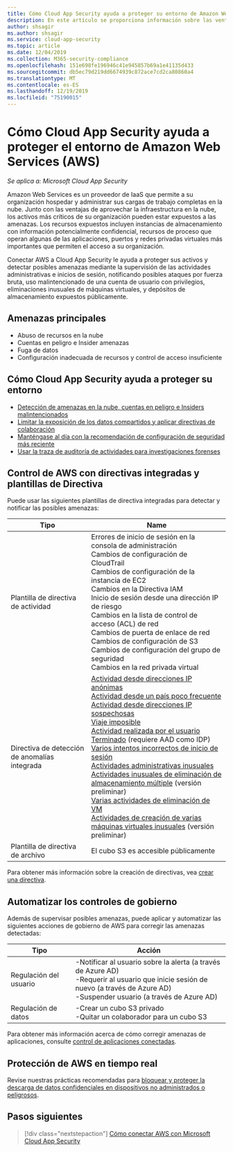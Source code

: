 ```yaml
---
title: Cómo Cloud App Security ayuda a proteger su entorno de Amazon Web Services
description: En este artículo se proporciona información sobre las ventajas de conectar la aplicación AWS a Cloud App Security mediante el conector de API para la visibilidad y el control del uso.
author: shsagir
ms.author: shsagir
ms.service: cloud-app-security
ms.topic: article
ms.date: 12/04/2019
ms.collection: M365-security-compliance
ms.openlocfilehash: 151e698fe196946c41e945857b69a1e41135d433
ms.sourcegitcommit: db5ec79d219dd6674939c872ace7cd2ca80860a4
ms.translationtype: MT
ms.contentlocale: es-ES
ms.lasthandoff: 12/19/2019
ms.locfileid: "75190015"
---
```

# <a name="how-cloud-app-security-helps-protect-your-amazon-web-services-aws-environment"></a>Cómo Cloud App Security ayuda a proteger el entorno de Amazon Web Services (AWS)

*Se aplica a: Microsoft Cloud App Security*

Amazon Web Services es un proveedor de IaaS que permite a su organización hospedar y administrar sus cargas de trabajo completas en la nube. Junto con las ventajas de aprovechar la infraestructura en la nube, los activos más críticos de su organización pueden estar expuestos a las amenazas. Los recursos expuestos incluyen instancias de almacenamiento con información potencialmente confidencial, recursos de proceso que operan algunas de las aplicaciones, puertos y redes privadas virtuales más importantes que permiten el acceso a su organización.

Conectar AWS a Cloud App Security le ayuda a proteger sus activos y detectar posibles amenazas mediante la supervisión de las actividades administrativas e inicios de sesión, notificando posibles ataques por fuerza bruta, uso malintencionado de una cuenta de usuario con privilegios, eliminaciones inusuales de máquinas virtuales, y depósitos de almacenamiento expuestos públicamente.

## <a name="main-threats"></a>Amenazas principales

- Abuso de recursos en la nube
- Cuentas en peligro e Insider amenazas
- Fuga de datos
- Configuración inadecuada de recursos y control de acceso insuficiente

## <a name="how-cloud-app-security-helps-to-protect-your-environment"></a>Cómo Cloud App Security ayuda a proteger su entorno

- [Detección de amenazas en la nube, cuentas en peligro e Insiders malintencionados](best-practices.md#detect-cloud-threats-compromised-accounts-malicious-insiders-and-ransomware)
- [Limitar la exposición de los datos compartidos y aplicar directivas de colaboración](best-practices.md#limit-exposure-of-shared-data-and-enforce-collaboration-policies)
- [Manténgase al día con la recomendación de configuración de seguridad más reciente](security-config-aws.md)
- [Usar la traza de auditoría de actividades para investigaciones forenses](best-practices.md#use-the-audit-trail-of-activities-for-forensic-investigations)

## <a name="control-aws-with-built-in-policies-and-policy-templates"></a>Control de AWS con directivas integradas y plantillas de Directiva

Puede usar las siguientes plantillas de directiva integradas para detectar y notificar las posibles amenazas:

| Tipo | Name |
| ---- | ---- |
| Plantilla de directiva de actividad | Errores de inicio de sesión en la consola de administración<br />Cambios de configuración de CloudTrail<br />Cambios de configuración de la instancia de EC2<br />Cambios en la Directiva IAM<br />Inicio de sesión desde una dirección IP de riesgo<br />Cambios en la lista de control de acceso (ACL) de red<br />Cambios de puerta de enlace de red<br />Cambios de configuración de S3<br />Cambios de configuración del grupo de seguridad<br />Cambios en la red privada virtual |
| Directiva de detección de anomalías integrada | [Actividad desde direcciones IP anónimas](anomaly-detection-policy.md#activity-from-anonymous-ip-addresses)<br />[Actividad desde un país poco frecuente](anomaly-detection-policy.md#activity-from-infrequent-country)<br />[Actividad desde direcciones IP sospechosas](anomaly-detection-policy.md#activity-from-suspicious-ip-addresses)<br />[Viaje imposible](anomaly-detection-policy.md#impossible-travel)<br />[Actividad realizada por el usuario Terminado](anomaly-detection-policy.md#activity-performed-by-terminated-user) (requiere AAD como IDP)<br />[Varios intentos incorrectos de inicio de sesión](anomaly-detection-policy.md#multiple-failed-login-attempts)<br />[Actividades administrativas inusuales](anomaly-detection-policy.md#unusual-activities-by-user)<br />[Actividades inusuales de eliminación de almacenamiento múltiple](anomaly-detection-policy.md#unusual-activities-by-user) (versión preliminar)<br />[Varias actividades de eliminación de VM](anomaly-detection-policy.md#multiple-delete-vm-activities)<br />[Actividades de creación de varias máquinas virtuales inusuales](anomaly-detection-policy.md#unusual-activities-by-user) (versión preliminar) |
| Plantilla de directiva de archivo | El cubo S3 es accesible públicamente |

Para obtener más información sobre la creación de directivas, vea [crear una directiva](control-cloud-apps-with-policies.md#create-a-policy).

## <a name="automate-governance-controls"></a>Automatizar los controles de gobierno

Además de supervisar posibles amenazas, puede aplicar y automatizar las siguientes acciones de gobierno de AWS para corregir las amenazas detectadas:

| Tipo | Acción |
| ---- | ---- |
| Regulación del usuario | -Notificar al usuario sobre la alerta (a través de Azure AD)<br />-Requerir al usuario que inicie sesión de nuevo (a través de Azure AD)<br />-Suspender usuario (a través de Azure AD) |
| Regulación de datos | -Crear un cubo S3 privado<br />-Quitar un colaborador para un cubo S3 |

Para obtener más información acerca de cómo corregir amenazas de aplicaciones, consulte [control de aplicaciones conectadas](governance-actions.md).

## <a name="protect-aws-in-real-time"></a>Protección de AWS en tiempo real

Revise nuestras prácticas recomendadas para [bloquear y proteger la descarga de datos confidenciales en dispositivos no administrados o peligrosos](best-practices.md#block-and-protect-download-of-sensitive-data-to-unmanaged-or-risky-devices).

## <a name="next-steps"></a>Pasos siguientes

> [!div class="nextstepaction"]
> [Cómo conectar AWS con Microsoft Cloud App Security](connect-aws-to-microsoft-cloud-app-security.md)
